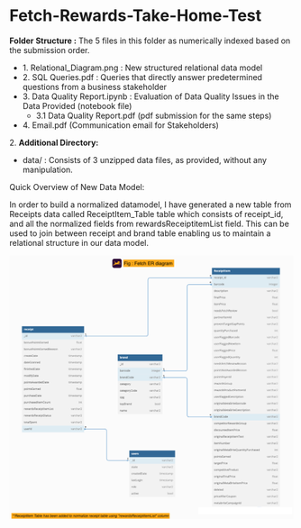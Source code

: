 # Fetch-Rewards-Take-Home-Test

**Folder Structure :** The 5 files in this folder as numerically indexed based on the submission order.

  

*   1\. Relational\_Diagram.png : New structured relational data model
*   2\. SQL Queries.pdf : Queries that directly answer predetermined questions from a business stakeholder
*   3\. Data Quality Report.ipynb : Evaluation of Data Quality Issues in the Data Provided (notebook file)
    *   3.1 Data Quality Report.pdf (pdf submission for the same steps)
*   4\. Email.pdf (Communication email for Stakeholders)

  

2\. **Additional Directory:**

*   data/ : Consists of 3 unzipped data files, as provided, without any manipulation.

  

Quick Overview of New Data Model:

  

In order to build a normalized datamodel, I have generated a new table from Receipts data called ReceiptItem\_Table table which consists of receipt\_id, and all the normalized fields from rewardsReceiptitemList field. This can be used to join between receipt and brand table enabling us to maintain a relational structure in our data model.

  
![title](1.%20Relational_Diagram.png)
